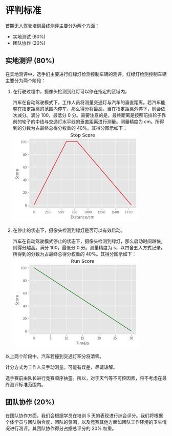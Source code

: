 # 评判标准
首期无人驾驶培训最终测评主要分为两个方面：
- 实地测试 (80%)
- 团队协作 (20%)
 
## 实地测评 (80%)
在实地测评中，选手们主要进行红绿灯检测控制车辆的测评。红绿灯检测控制车辆主要分为两个阶段：
1. 在行驶过程中，摄像头检测到红灯可以停在指定的区域内。

    汽车在自动驾驶模式下，工作人员将测量交通灯与汽车的垂直距离。若汽车能够在指定距离的范围内停车，那么得分将最高。当在指定距离外停下，则会依次减分。满分 100，最低分 0 分。需要注意的是，最终距离是按照前排轮子靠前的轮子的中线与交通灯水平线的垂直距离进行测量。测量精度为 cm。所得到的分数为占最终总得分权重的 40%。其得分图示如下：
    ![stop_score](./img/stop_score.png)
    
2. 在停止的状态下，摄像头检测到绿灯是否可以有效启动。
    
    汽车在自动驾驶模式停止的状态下，摄像头检测到绿灯，那么启动时间越快，则得分越高。满分 100，最低分 0 分。测量精度为 s，以四舍五入方式记录。所得到的分数为占最终总得分权重的 40%。其得分图示如下：
![run_score](./img/run_score.png)

以上两个阶段中，汽车若撞到交通灯积分将清零。

计分方式为工作人员手动测量。可能有误差，尽请谅解。

选手赛前由队长进行竞赛顺序抽签。所以，对于天气等不可控因素，将不考虑在最终测评标准范围内。
## 团队协作 (20%)
在团队协作方面，我们会根据学员在培训 5 天的表现进行综合评分。我们将根据个体学员与团队融合度，团队的氛围，以及竞赛其他方面如团队工作环境的卫生情况进行测评。其团队协作得分占据总评分的 20% 权重。
